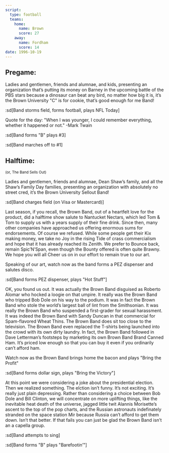 ```yaml
---
script:
  type: football
  teams:
    home:
      name: Brown
      score: 27
    away:
      name: Fordham
      score: 14
date: 1996-10-19
---
```


## Pregame:

Ladies and gentlemen, friends and alumnae, and kids, presenting an organization that’s putting its money on Barney in the upcoming battle of the PBS stars because a dinosaur can beat any bird, no matter how big it is, it’s the Brown University "C" is for cookie, that’s good enough for me Band!

:sd[Band storms field, forms football, plays NFL Today]

Quote for the day: "When I was younger, I could remember everything, whether it happened or not." -Mark Twain

:sd[Band forms "B" plays #3]

:sd[Band marches off to #1]

## Halftime:

<small>(or, The Band Sells Out)</small>

Ladies and gentlemen, friends and alumnae, Dean Shaw’s family, and all the Shaw’s Family Day families, presenting an organization with absolutely no street cred, it’s the Brown University Sellout Band!

:sd[Band charges field (on Visa or Mastercard)]

Last season, if you recall, the Brown Band, out of a heartfelt love for the product, did a halftime show salute to Nantucket Nectars, which led Tom & Tom to supply us with a years supply of their fine drink. Since then, many other companies have approached us offering enormous sums for endorsements. Of course we refused. While some people get their Kix making money, we take no Joy in the rising Tide of crass commercialism and hope that it has already reached its Zenith. We prefer to Bounce back, remain Spic’N’Span, even though the Bounty offered is often quite Brawny. We hope you will all Cheer us on in our effort to remain true to our art.

Speaking of our art, watch now as the band forms a PEZ dispenser and salutes disco.

:sd[Band forms PEZ dispenser, plays "Hot Stuff"]

OK, you found us out. It was actually the Brown Band disguised as Roberto Alomar who hocked a loogie on that umpire. It really was the Brown Band who tripped Bob Dole on his way to the podium. It was in fact the Brown Band who stole the world’s largest ball of lint from the Smithsonian. It was really the Brown Band who suspended a first-grader for sexual harassment. It was indeed the Brown Band with Sandy Duncan in that commercial for Spam-flavored Wheat Thins. The Brown Band does sit too close to the television. The Brown Band even replaced the T-shirts being launched into the crowd with its own dirty laundry. In fact, the Brown Band followed in Dave Letterman’s footsteps by marketing its own Brown Band Brand Canned Ham. It’s priced low enough so that you can buy it even if you ordinarily can’t afford ham.

Watch now as the Brown Band brings home the bacon and plays "Bring the Profit"

:sd[Band forms dollar sign, plays "Bring the Victory"]

At this point we were considering a joke about the presidential election. Then we realized something. The elction isn’t funny. It’s not exciting. It’s really just plain depressing. Rather than considering a choice between Bob Dole and Bill Clinton, we will concentrate on more uplifting things, like the inevitable heat death of the universe, jagged little twit Alannis Morisette’s ascent to the top of the pop charts, and the Russian astronauts indefinately stranded on the space station Mir because Russia can’t afford to get them down. Isn’t that better. If that fails you can just be glad the Brown Band isn’t an a capella group.

:sd[Band attempts to sing]

:sd[Band forms "B" plays "Barefootin’"]
